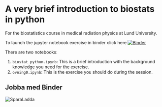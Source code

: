 # A very brief introduction to biostats in python

For the biostatistics course in medical radiation physics at Lund University.

To launch the jupyter notebook exercise in binder click here [![Binder](https://mybinder.org/badge_logo.svg)](https://mybinder.org/v2/gh/emilljungberg/intro_biostat_python/HEAD)

There are two notebooks:
1. `biostat_python.ipynb`: This is a brief introduction with the background knowledge you need for the exercise.
2. `ovning0.ipynb`: This is the exercise you should do during the session.

## Jobba med Binder
![SparaLadda](https://github.com/emilljungberg/intro_biostat_python/assets/3906827/06c9a440-41bd-4fb9-88a1-e1df2059c293)

